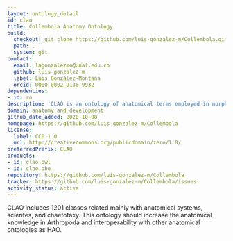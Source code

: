 ```yaml
---
layout: ontology_detail
id: clao
title: Collembola Anatomy Ontology
build:
  checkout: git clone https://github.com/luis-gonzalez-m/Collembola.git
  path: .
  system: git
contact:
  email: lagonzalezmo@unal.edu.co
  github: luis-gonzalez-m
  label: Luis González-Montaña
  orcid: 0000-0002-9136-9932
dependencies:
- id: ro
description: 'CLAO is an ontology of anatomical terms employed in morphological descriptions for the Class Collembola (Arthropoda: Hexapoda).'
domain: anatomy and development
github_date_added: 2020-10-08
homepage: https://github.com/luis-gonzalez-m/Collembola
license:
  label: CC0 1.0
  url: http://creativecommons.org/publicdomain/zero/1.0/
preferredPrefix: CLAO
products:
- id: clao.owl
- id: clao.obo
repository: https://github.com/luis-gonzalez-m/Collembola
tracker: https://github.com/luis-gonzalez-m/Collembola/issues
activity_status: active
---
```


CLAO includes 1201 classes related mainly with anatomical systems, sclerites, and chaetotaxy. This ontology should increase the anatomical knowledge in Arthropoda and interoperability with other anatomical ontologies as HAO.
